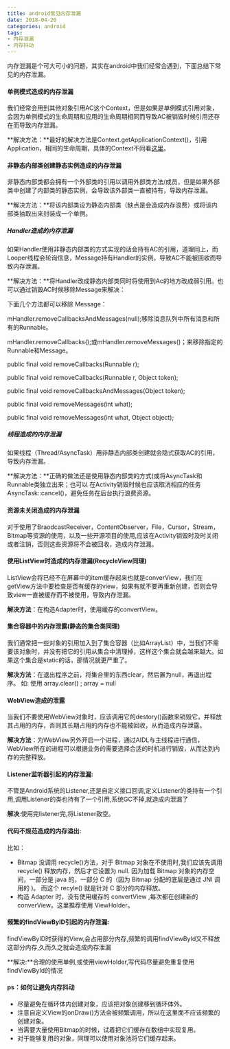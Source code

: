 ```yaml
---
title: android常见内存泄漏
date: 2018-04-20
categories: android
tags:
- 内存泄漏
- 内存抖动
---
```




内存泄漏是个可大可小的问题，其实在android中我们经常会遇到，下面总结下常见的内存泄漏。



<!---begin--->



#### 单例模式造成的内存泄漏

我们经常会用到其他对象引用AC这个Context，但是如果是单例模式引用对象，会因为单例模式的生命周期和应用的生命周期相同而导致AC被销毁时候引用还存在而导致内存泄漏。

**解决方法：**最好的解决方法是Context.getApplicationContext()，引用Application，相同的生命周期，具体的Context不同看[这里](https://neo1946.github.io/android/2017/10/03/Context/)。



#### 非静态内部类创建静态实例造成的内存泄漏

非静态内部类都会拥有一个外部类的引用以调用外部类方法/成员，但是如果外部类中创建了内部类的静态实例，会导致该外部类一直被持有，导致内存泄漏。

**解决方法：**将该内部类设为静态内部类（缺点是会造成内存浪费）或将该内部类抽取出来封装成一个单例。



##### Handler造成的内存泄漏

如果Handler使用非静态内部类的方式实现的话会持有AC的引用，道理同上，而Looper线程会轮询信息，Message持有Handler的实例，导致AC不能被回收而导致内存泄漏。

**解决方法：**将Handler改成静态内部类同时将使用到Ac的地方改成弱引用。也可以通过销毁AC时候移除Message来解决：

下面几个方法都可以移除 Message：

mHandler.removeCallbacksAndMessages(null);移除消息队列中所有消息和所有的Runnable。

mHandler.removeCallbacks();或mHandler.removeMessages()；来移除指定的Runnable和Message。

public final void removeCallbacks(Runnable r);

public final void removeCallbacks(Runnable r, Object token);

public final void removeCallbacksAndMessages(Object token);

public final void removeMessages(int what);

public final void removeMessages(int what, Object object);



##### 线程造成的内存泄漏

如果线程（Thread/AsyncTask）用非静态内部类创建就会隐式获取AC的引用，导致内存泄漏。

**解决方法：**正确的做法还是使用静态内部类的方式(或将AsyncTask和Runnable类独立出来；也可以 在Activity销毁时候也应该取消相应的任务AsyncTask::cancel()，避免任务在后台执行浪费资源。



#### 资源未关闭造成的内存泄漏

对于使用了BraodcastReceiver，ContentObserver，File，Cursor，Stream，Bitmap等资源的使用，以及一些开源项目的使用,应该在Activity销毁时及时关闭或者注销，否则这些资源将不会被回收，造成内存泄漏。



#### 使用ListView时造成的内存泄漏(RecycleView同理)

ListView会将已经不在屏幕中的item缓存起来也就是converView，我们在getView方法中要检查是否有缓存的view，如果有就不要再重新创建，否则会导致view一直被缓存而不被使用，导致内存泄漏。

**解决方法**：在构造Adapter时，使用缓存的convertView。



#### 集合容器中的内存泄露(静态的集合类同理)

我们通常把一些对象的引用加入到了集合容器（比如ArrayList）中，当我们不需要该对象时，并没有把它的引用从集合中清理掉，这样这个集合就会越来越大。如果这个集合是static的话，那情况就更严重了。

**解决方法**：在退出程序之前，将集合里的东西clear，然后置为null，再退出程序。 
如: 使用 array.clear() ; array = null

#### WebView造成的泄露

当我们不要使用WebView对象时，应该调用它的destory()函数来销毁它，并释放其占用的内存，否则其长期占用的内存也不能被回收，从而造成内存泄露。

**解决方法**：为WebView另外开启一个进程，通过AIDL与主线程进行通信，WebView所在的进程可以根据业务的需要选择合适的时机进行销毁，从而达到内存的完整释放。



#### Listener监听器引起的内存泄漏:

不管是Android系统的Listener,还是自定义接口回调,定义Listener的类持有一个引用,调用Listener的类也持有了一个引用,系统GC不掉,就造成内泄漏了

**解决**:使用完listener完,将Listener致空。





#### 代码不规范造成的内存溢出:

比如：

- Bitmap 没调用 recycle()方法，对于 Bitmap 对象在不使用时,我们应该先调用 recycle() 释放内存，然后才它设置为 null. 因为加载 Bitmap 对象的内存空间，一部分是 java 的，一部分 C 的（因为 Bitmap 分配的底层是通过 JNI 调用的 )。 而这个 recyle() 就是针对 C 部分的内存释放。
- 构造 Adapter 时，没有使用缓存的 convertView ,每次都在创建新的 converView。这里推荐使用 ViewHolder。



#### 频繁的findViewByID引起的内存泄漏:

findViewByID时获得的View,会占用部分内存,频繁的调用findViewById又不释放这部分内存,久而久之就会造成内存泄漏

**解决:**合理的使用单例,或使用viewHolder,写代码尽量避免重复使用findViewById的情况



#### ps：如何让避免内存抖动

- 尽量避免在循环体内创建对象，应该把对象创建移到循环体外。 
- 注意自定义View的onDraw()方法会被频繁调用，所以在这里面不应该频繁的创建对象。 
- 当需要大量使用Bitmap的时候，试着把它们缓存在数组中实现复用。 
- 对于能够复用的对象，同理可以使用对象池将它们缓存起来。

